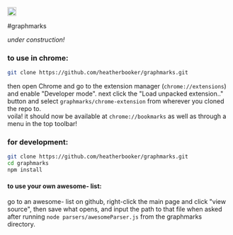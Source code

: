 <a href='https://www.recurse.com/scout/click?t=2443fbcd7027703f5da2a2cee9cc8935' title='Made with love at the Recurse Center'><img src='https://cloud.githubusercontent.com/assets/2883345/11325206/336ea5f4-9150-11e5-9e90-d86ad31993d8.png' height='20px'/></a>

#graphmarks

*under construction!*

### to use in chrome:
```bash
git clone https://github.com/heatherbooker/graphmarks.git
```
then open Chrome and go to the extension manager (`chrome://extensions`) and enable "Developer mode". next click the "Load unpacked extension.." button and select `graphmarks/chrome-extension` from wherever you cloned the repo to.  
voila! it should now be available at `chrome://bookmarks` as well as through a menu in the top toolbar!  
### for development:
```bash
git clone https://github.com/heatherbooker/graphmarks.git
cd graphmarks
npm install
```
#### to use your own awesome-<whatever> list:
go to an awesome-<whatever> list on github, right-click the main page and click "view source", then save what opens, and input the path to that file when asked after running `node parsers/awesomeParser.js` from the graphmarks directory.


